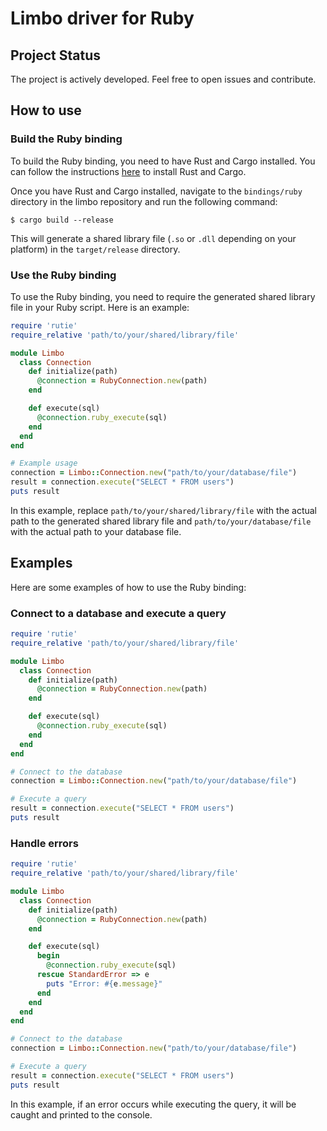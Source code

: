 # Limbo driver for Ruby

## Project Status

The project is actively developed. Feel free to open issues and contribute.

## How to use

### Build the Ruby binding

To build the Ruby binding, you need to have Rust and Cargo installed. You can follow the instructions [here](https://www.rust-lang.org/tools/install) to install Rust and Cargo.

Once you have Rust and Cargo installed, navigate to the `bindings/ruby` directory in the limbo repository and run the following command:

```shell
$ cargo build --release
```

This will generate a shared library file (`.so` or `.dll` depending on your platform) in the `target/release` directory.

### Use the Ruby binding

To use the Ruby binding, you need to require the generated shared library file in your Ruby script. Here is an example:

```ruby
require 'rutie'
require_relative 'path/to/your/shared/library/file'

module Limbo
  class Connection
    def initialize(path)
      @connection = RubyConnection.new(path)
    end

    def execute(sql)
      @connection.ruby_execute(sql)
    end
  end
end

# Example usage
connection = Limbo::Connection.new("path/to/your/database/file")
result = connection.execute("SELECT * FROM users")
puts result
```

In this example, replace `path/to/your/shared/library/file` with the actual path to the generated shared library file and `path/to/your/database/file` with the actual path to your database file.

## Examples

Here are some examples of how to use the Ruby binding:

### Connect to a database and execute a query

```ruby
require 'rutie'
require_relative 'path/to/your/shared/library/file'

module Limbo
  class Connection
    def initialize(path)
      @connection = RubyConnection.new(path)
    end

    def execute(sql)
      @connection.ruby_execute(sql)
    end
  end
end

# Connect to the database
connection = Limbo::Connection.new("path/to/your/database/file")

# Execute a query
result = connection.execute("SELECT * FROM users")
puts result
```

### Handle errors

```ruby
require 'rutie'
require_relative 'path/to/your/shared/library/file'

module Limbo
  class Connection
    def initialize(path)
      @connection = RubyConnection.new(path)
    end

    def execute(sql)
      begin
        @connection.ruby_execute(sql)
      rescue StandardError => e
        puts "Error: #{e.message}"
      end
    end
  end
end

# Connect to the database
connection = Limbo::Connection.new("path/to/your/database/file")

# Execute a query
result = connection.execute("SELECT * FROM users")
puts result
```

In this example, if an error occurs while executing the query, it will be caught and printed to the console.
